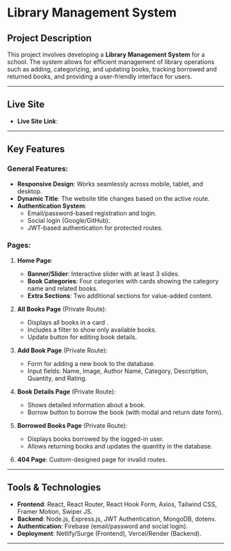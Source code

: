 # Library Management System  

## Project Description  
This project involves developing a **Library Management System** for a school. The system allows for efficient management of library operations such as adding, categorizing, and updating books, tracking borrowed and returned books, and providing a user-friendly interface for users.  

---

## Live Site  
- **Live Site Link**: 

---

## Key Features  
### General Features:  
- **Responsive Design**: Works seamlessly across mobile, tablet, and desktop.  
- **Dynamic Title**: The website title changes based on the active route.  
- **Authentication System**:  
  - Email/password-based registration and login.  
  - Social login (Google/GitHub).  
  - JWT-based authentication for protected routes.  

### Pages:  
1. **Home Page**:  
   - **Banner/Slider**: Interactive slider with at least 3 slides.  
   - **Book Categories**: Four categories with cards showing the category name and related books.  
   - **Extra Sections**: Two additional sections for value-added content.  

2. **All Books Page** (Private Route):  
   - Displays all books in a card .  
   - Includes a filter to show only available books.  
   - Update button for editing book details.  

3. **Add Book Page** (Private Route):  
   - Form for adding a new book to the database.  
   - Input fields: Name, Image, Author Name, Category, Description, Quantity, and Rating.  

4. **Book Details Page** (Private Route):  
   - Shows detailed information about a book.  
   - Borrow button to borrow the book (with modal and return date form).  

5. **Borrowed Books Page** (Private Route):  
   - Displays books borrowed by the logged-in user.  
   - Allows returning books and updates the quantity in the database.  

6. **404 Page**: Custom-designed page for invalid routes.  



---

## Tools & Technologies  
- **Frontend**: React, React Router, React Hook Form, Axios, Tailwind CSS, Framer Motion, Swiper JS.  
- **Backend**: Node.js, Express.js, JWT Authentication, MongoDB, dotenv.  
- **Authentication**: Firebase (email/password and social login).  
- **Deployment**: Netlify/Surge (Frontend), Vercel/Render (Backend).  

---




